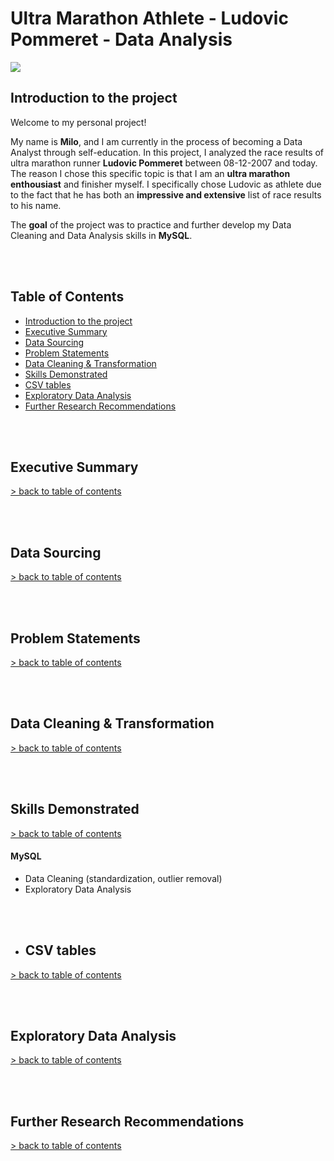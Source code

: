 # Ultra Marathon Athlete - Ludovic Pommeret - Data Analysis

![](Photos/UTMB-Photo.avif)

## Introduction to the project <a name="introduction"></a>
Welcome to my personal project! 

My name is **Milo**, and I am currently in the process of becoming a Data Analyst through self-education. In this project, I analyzed the race results of ultra marathon runner **Ludovic Pommeret** between 08-12-2007 and today. The reason I chose this specific topic is that I am an **ultra marathon enthousiast** and finisher myself. I specifically chose Ludovic as athlete due to the fact that he has both an **impressive and extensive** list of race results to his name.

The **goal** of the project was to practice and further develop my Data Cleaning and Data Analysis skills in **MySQL**. 

<br><br>
## Table of Contents <a name="table-of-contents"></a>
- [Introduction to the project](#introduction)
- [Executive Summary](#executive-summary)
- [Data Sourcing](#data-sourcing)
- [Problem Statements](#problem-statements)
- [Data Cleaning & Transformation](#anchor-data-cleaning-transformation)
- [Skills Demonstrated](#skills-demonstrated)
- [CSV tables](#csv-tables)
- [Exploratory Data Analysis](#exploratory-data-analysis)
- [Further Research Recommendations](#further-research-recommendations)

<br><br>
## Executive Summary
[> back to table of contents](#table-of-contents)

<br><br>
## Data Sourcing
[> back to table of contents](#table-of-contents)

<br><br>
## Problem Statements
[> back to table of contents](#table-of-contents)

<br><br>
## Data Cleaning & Transformation <a name="anchor-data-cleaning-transformation"></a>
[> back to table of contents](#table-of-contents)

<br><br>
## Skills Demonstrated
[> back to table of contents](#table-of-contents)


#### MySQL
- Data Cleaning (standardization, outlier removal)
- Exploratory Data Analysis

<br><br>
- ## CSV tables
[> back to table of contents](#table-of-contents)

<br><br>
## Exploratory Data Analysis
[> back to table of contents](#table-of-contents)

<br><br>
## Further Research Recommendations
[> back to table of contents](#table-of-contents)
